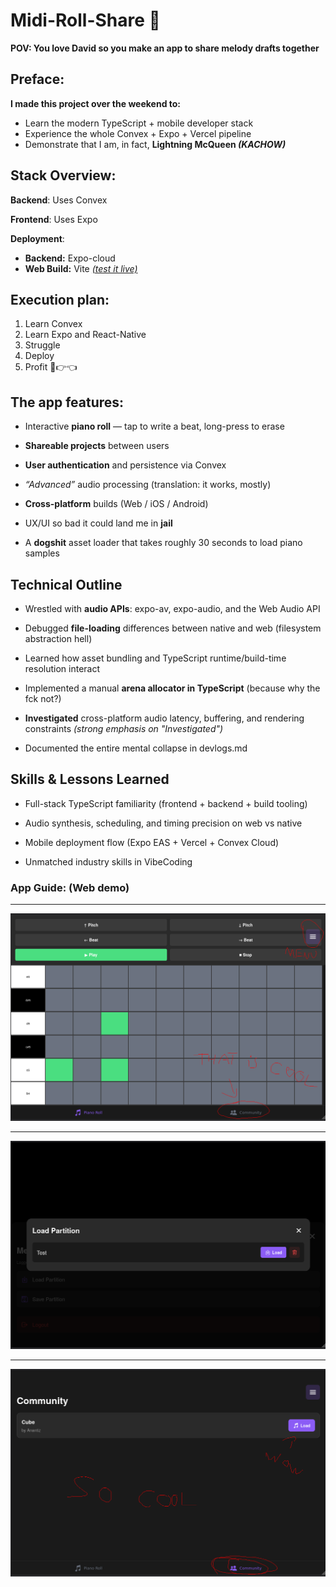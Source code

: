 # Midi-Roll-Share 🎹

**POV: You love David so you make an app to share melody drafts together**

## Preface:

**I made this project over the weekend to:**

- Learn the modern TypeScript + mobile developer stack
- Experience the whole Convex + Expo + Vercel pipeline
- Demonstrate that I am, in fact, **Lightning McQueen *(KACHOW)***

## Stack Overview:

**Backend**: Uses Convex

**Frontend**: Uses Expo

**Deployment**:
- **Backend:** Expo-cloud
- **Web Build:** Vite *[(test it live)](https://piano-roll-rust.vercel.app/)*


## Execution plan:

1. Learn Convex
2. Learn Expo and React-Native
3. Struggle
4. Deploy
5. Profit 🥺👉👈

## The app features:

- Interactive **piano roll** — tap to write a beat, long-press to erase

- **Shareable projects** between users

- **User authentication** and persistence via Convex

- *“Advanced”* audio processing (translation: it works, mostly)

- **Cross-platform** builds (Web / iOS / Android)

- UX/UI so bad it could land me in **jail**

- A **dogshit** asset loader that takes roughly 30 seconds to load piano samples

## Technical Outline

- Wrestled with **audio APIs**: expo-av, expo-audio, and the Web Audio API

- Debugged **file-loading** differences between native and web (filesystem abstraction hell)

- Learned how asset bundling and TypeScript runtime/build-time resolution interact

- Implemented a manual **arena allocator in TypeScript** (because why the fck not?)

- **Investigated** cross-platform audio latency, buffering, and rendering constraints *(strong emphasis on "Investigated")*

- Documented the entire mental collapse in devlogs.md

## Skills & Lessons Learned

- Full-stack TypeScript familiarity (frontend + backend + build tooling)

- Audio synthesis, scheduling, and timing precision on web vs native

- Mobile deployment flow (Expo EAS + Vercel + Convex Cloud)

- Unmatched industry skills in VibeCoding


### App Guide: (Web demo)
___
![Guide-1](./images/main.png)
___
![Guide-2](./images/menu.png)
___
![Guide-3](./images/community.png)
